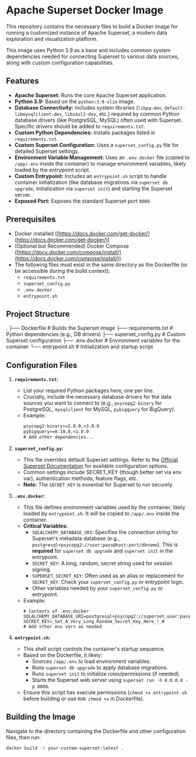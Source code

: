 # Apache Superset Docker Image

This repository contains the necessary files to build a Docker image for running a customized instance of Apache Superset, a modern data exploration and visualization platform.

This image uses Python 3.9 as a base and includes common system dependencies needed for connecting Superset to various data sources, along with custom configuration capabilities.

## Features

- **Apache Superset:** Runs the core Apache Superset application.
- **Python 3.9:** Based on the `python:3.9-slim` image.
- **Database Connectivity:** Includes system libraries (`libpq-dev`, `default-libmysqlclient-dev`, `libsasl2-dev`, etc.) required by common Python database drivers (like PostgreSQL, MySQL) often used with Superset. Specific drivers should be added to `requirements.txt`.
- **Custom Python Dependencies:** Installs packages listed in `requirements.txt`.
- **Custom Superset Configuration:** Uses a `superset_config.py` file for detailed Superset settings.
- **Environment Variable Management:** Uses an `.env.docker` file (copied to `/app/.env` inside the container) to manage environment variables, likely loaded by the entrypoint script.
- **Custom Entrypoint:** Includes an `entrypoint.sh` script to handle container initialization (like database migrations via `superset db upgrade`, initialization via `superset init`) and starting the Superset server.
- **Exposed Port:** Exposes the standard Superset port `8088`.

## Prerequisites

- Docker installed ([https://docs.docker.com/get-docker/](https://docs.docker.com/get-docker/))
- (Optional but Recommended) Docker Compose ([https://docs.docker.com/compose/install/](https://docs.docker.com/compose/install/))
- The following files must exist in the same directory as the Dockerfile (or be accessible during the build context):
  - `requirements.txt`
  - `superset_config.py`
  - `.env.docker`
  - `entrypoint.sh`

## Project Structure

.
├── Dockerfile # Builds the Superset image
├── requirements.txt # Python dependencies (e.g., DB drivers)
├── superset_config.py # Custom Superset configuration
├── .env.docker # Environment variables for the container
└── entrypoint.sh # Initialization and startup script

## Configuration Files

1.  **`requirements.txt`:**

    - List your required Python packages here, one per line.
    - Crucially, include the necessary database drivers for the data sources you want to connect to (e.g., `psycopg2-binary` for PostgreSQL, `mysqlclient` for MySQL, `pybigquery` for BigQuery).
    - Example:
      ```txt
      psycopg2-binary>=2.8.0,<3.0.0
      pybigquery>=0.10.0,<1.0.0
      # Add other dependencies...
      ```

2.  **`superset_config.py`:**

    - This file overrides default Superset settings. Refer to the [Official Superset Documentation](https://superset.apache.org/docs/installation/configuring-superset) for available configuration options.
    - Common settings include SECRET_KEY (though better set via env var), authentication methods, feature flags, etc.
    - **Note:** The `SECRET_KEY` is essential for Superset to run securely.

3.  **`.env.docker`:**

    - This file defines environment variables used by the container, likely loaded by `entrypoint.sh`. It will be copied to `/app/.env` inside the container.
    - **Critical Variables:**
      - `SQLALCHEMY_DATABASE_URI`: Specifies the connection string for Superset's metadata database (e.g., `postgresql+psycopg2://user:pass@host:port/dbname`). This is **required** for `superset db upgrade` and `superset init` in the entrypoint.
      - `SECRET_KEY`: A long, random, secret string used for session signing.
      - `SUPERSET_SECRET_KEY`: Often used as an alias or replacement for `SECRET_KEY`. Check your `superset_config.py` or entrypoint logic.
      - Other variables needed by your `superset_config.py` or entrypoint.
    - Example:
      ```env
      # Contents of .env.docker
      SQLALCHEMY_DATABASE_URI=postgresql+psycopg2://superset_user:password123@db_host:5432/superset_metadata
      SECRET_KEY=_Set_A_Very_Long_Random_Secret_Key_Here_!_#
      # Add other env vars as needed
      ```

4.  **`entrypoint.sh`:**
    - This shell script controls the container's startup sequence.
    - Based on the Dockerfile, it likely:
      - Sources `/app/.env` to load environment variables.
      - Runs `superset db upgrade` to apply database migrations.
      - Runs `superset init` to initialize roles/permissions (if needed).
      - Starts the Superset web server using `superset run -h 0.0.0.0 -p 8088`.
    - Ensure this script has execute permissions (`chmod +x entrypoint.sh` before building or use `RUN chmod +x` in Dockerfile).

## Building the Image

Navigate to the directory containing the Dockerfile and other configuration files, then run:

```bash
docker build -t your-custom-superset:latest .
```
